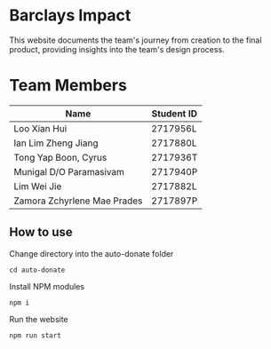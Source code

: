 # Barclays Impact

This website documents the team's journey from creation to the final product, providing insights into the team's design process.

# Team Members
|**Name**|**Student ID**|
|----|--|
|Loo Xian Hui|2717956L|
|Ian Lim Zheng Jiang|2717880L|
|Tong Yap Boon, Cyrus|2717936T|
|Munigal D/O Paramasivam|2717940P|
|Lim Wei Jie|2717882L|
|Zamora Zchyrlene Mae Prades|2717897P|

## How to use

Change directory into the auto-donate folder

`cd auto-donate`

Install NPM modules

`npm i`

Run the website

`npm run start`
